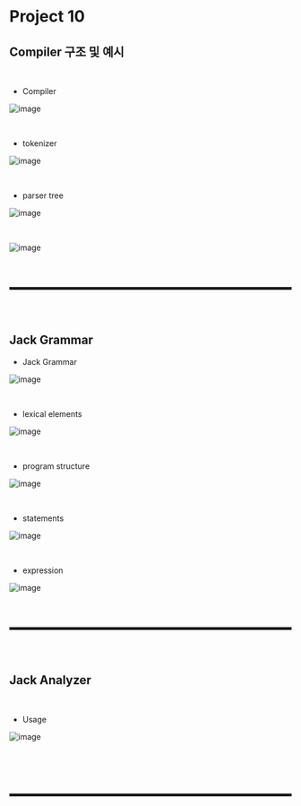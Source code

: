# Project 10
## Compiler 구조 및 예시

<br>

+ Compiler

![image](https://user-images.githubusercontent.com/52172169/220122498-ea8d5908-2124-4200-9109-d234efd0b917.png)

<br>

+ tokenizer

![image](https://user-images.githubusercontent.com/52172169/220122345-ec6f1830-f612-497c-b14e-5b4ef521760d.png)

<br>

+ parser tree

![image](https://user-images.githubusercontent.com/52172169/220122698-ba4226ec-0109-43e7-958b-afa28c74d4ca.png)

<br>

![image](https://user-images.githubusercontent.com/52172169/220122655-78031e3a-c421-41ca-8c16-fcd5cfe3244c.png)

<br><br>
<hr style="border: 2px solid;">
<br><br>

## Jack Grammar

+ Jack Grammar

![image](https://user-images.githubusercontent.com/52172169/220128942-546183a5-ce6d-4552-974f-5ac76d6a58a7.png)

<br>

+ lexical elements

![image](https://user-images.githubusercontent.com/52172169/220129417-bed17d57-3423-4a63-9483-399b289f79e3.png)

<br>

+ program structure

![image](https://user-images.githubusercontent.com/52172169/220129473-2d7f2057-5aaf-4117-bf7d-0feb05e88cd8.png)

<br>

+ statements

![image](https://user-images.githubusercontent.com/52172169/220129525-a030b46d-4e69-4b09-81e5-11a901d49854.png)

<br>

+ expression

![image](https://user-images.githubusercontent.com/52172169/220129562-58425c42-580d-435c-b2fc-03a9c0531710.png)

<br><br>
<hr style="border: 2px solid;">
<br><br>

## Jack Analyzer

<br>

+ Usage

![image](https://user-images.githubusercontent.com/52172169/220130321-2d2d43f2-1ad6-409b-a264-80600d35760e.png)

<br>




<br><br>
<hr style="border: 2px solid;">
<br><br>
